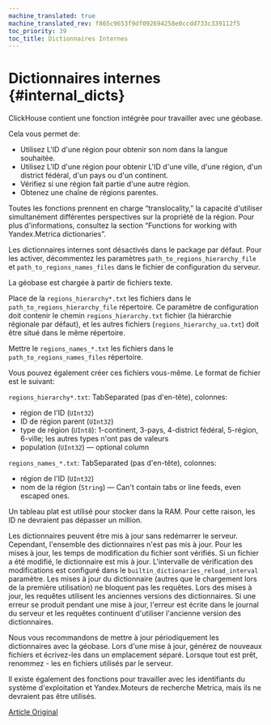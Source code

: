 ```yaml
---
machine_translated: true
machine_translated_rev: f865c9653f9df092694258e0ccdd733c339112f5
toc_priority: 39
toc_title: Dictionnaires Internes
---
```


# Dictionnaires internes {#internal_dicts}

ClickHouse contient une fonction intégrée pour travailler avec une géobase.

Cela vous permet de:

-   Utilisez L'ID d'une région pour obtenir son nom dans la langue souhaitée.
-   Utilisez L'ID d'une région pour obtenir L'ID d'une ville, d'une région, d'un district fédéral, d'un pays ou d'un continent.
-   Vérifiez si une région fait partie d'une autre région.
-   Obtenez une chaîne de régions parentes.

Toutes les fonctions prennent en charge “translocality,” la capacité d'utiliser simultanément différentes perspectives sur la propriété de la région. Pour plus d'informations, consultez la section “Functions for working with Yandex.Metrica dictionaries”.

Les dictionnaires internes sont désactivés dans le package par défaut.
Pour les activer, décommentez les paramètres `path_to_regions_hierarchy_file` et `path_to_regions_names_files` dans le fichier de configuration du serveur.

La géobase est chargée à partir de fichiers texte.

Place de la `regions_hierarchy*.txt` les fichiers dans le `path_to_regions_hierarchy_file` répertoire. Ce paramètre de configuration doit contenir le chemin `regions_hierarchy.txt` fichier (la hiérarchie régionale par défaut), et les autres fichiers (`regions_hierarchy_ua.txt`) doit être situé dans le même répertoire.

Mettre le `regions_names_*.txt` les fichiers dans le `path_to_regions_names_files` répertoire.

Vous pouvez également créer ces fichiers vous-même. Le format de fichier est le suivant:

`regions_hierarchy*.txt`: TabSeparated (pas d'en-tête), colonnes:

-   région de l'ID (`UInt32`)
-   ID de région parent (`UInt32`)
-   type de région (`UInt8`): 1-continent, 3-pays, 4-district fédéral, 5-région, 6-ville; les autres types n'ont pas de valeurs
-   population (`UInt32`) — optional column

`regions_names_*.txt`: TabSeparated (pas d'en-tête), colonnes:

-   région de l'ID (`UInt32`)
-   nom de la région (`String`) — Can't contain tabs or line feeds, even escaped ones.

Un tableau plat est utilisé pour stocker dans la RAM. Pour cette raison, les ID ne devraient pas dépasser un million.

Les dictionnaires peuvent être mis à jour sans redémarrer le serveur. Cependant, l'ensemble des dictionnaires n'est pas mis à jour.
Pour les mises à jour, les temps de modification du fichier sont vérifiés. Si un fichier a été modifié, le dictionnaire est mis à jour.
L'intervalle de vérification des modifications est configuré dans le `builtin_dictionaries_reload_interval` paramètre.
Les mises à jour du dictionnaire (autres que le chargement lors de la première utilisation) ne bloquent pas les requêtes. Lors des mises à jour, les requêtes utilisent les anciennes versions des dictionnaires. Si une erreur se produit pendant une mise à jour, l'erreur est écrite dans le journal du serveur et les requêtes continuent d'utiliser l'ancienne version des dictionnaires.

Nous vous recommandons de mettre à jour périodiquement les dictionnaires avec la géobase. Lors d'une mise à jour, générez de nouveaux fichiers et écrivez-les dans un emplacement séparé. Lorsque tout est prêt, renommez - les en fichiers utilisés par le serveur.

Il existe également des fonctions pour travailler avec les identifiants du système d'exploitation et Yandex.Moteurs de recherche Metrica, mais ils ne devraient pas être utilisés.

[Article Original](https://clickhouse.tech/docs/en/query_language/dicts/internal_dicts/) <!--hide-->
